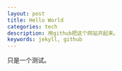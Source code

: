 ```yaml
---
layout: post
title: Hello World 
categories: tech
description: 用github把这个网站开起来。
keywords: jekyll, github
---
```


只是一个测试。
